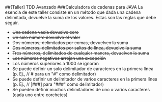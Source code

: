 ##[Taller] TDD Avanzado
###Calculadora de cadenas para JAVA
La esencia de este taller consiste en un método que dada una cadena delimitada, devuelve la suma de los valores. Estas son las reglas que debe seguir.

- <s>Una cadena vacía devuelve cero</s>
- <s>Un solo número devuelve el valor</s>
- <s>Dos números, delimitados por comas, devuelven la suma</s>
- <s>Dos números, delimitados por saltos de línea, devuelve la suma</s>
- <s>Tres números, delimitados de cualquier manera, devuelven la suma</s>
- <s>Los números negativos arrojan una excepción</s>
- Los números superiores a 1000 se ignoran
- Se puede definir un solo delimitador de caracteres en la primera línea (p. Ej., // # para un "#" como delimitador)
- Se puede definir un delimitador de varios caracteres en la primera línea (p. Ej., // [###] para "###" como delimitador)
- Se pueden definir muchos delimitadores de uno o varios caracteres (cada uno entre corchetes)